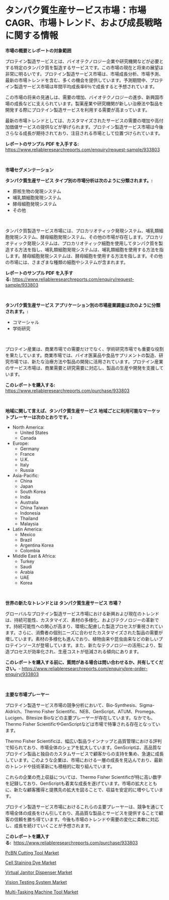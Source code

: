 <p><h1>タンパク質生産サービス市場：市場CAGR、市場トレンド、および成長戦略に関する情報</h1></p><p><strong>市場の概要とレポートの対象範囲</strong></p>
<p><p>プロテイン製造サービスとは、バイオテクノロジー企業や研究機関などが必要とする特定のタンパク質を製造するサービスです。この市場の現在と将来の展望は非常に明るいです。プロテイン製造サービス市場は、市場成長分析、市場予測、最新の市場トレンドを含む、多くの機会を提供しています。予測期間中、プロテイン製造サービス市場は年間平均成長率6％で成長すると予想されています。</p><p>この市場の将来の見通しは、需要の増加、バイオテクノロジーの進歩、新興国市場の成長などに支えられています。製薬産業や研究機関が新しい治療法や製品を開発する際にプロテイン製造サービスを利用する需要が高まっています。</p><p>最新の市場トレンドとしては、カスタマイズされたサービスの需要の増加や高付加価値サービスの提供などが挙げられます。プロテイン製造サービス市場は今後さらなる成長が期待されており、注目される市場として位置づけられています。</p></p>
<p><strong>レポートのサンプル PDF を入手する:</strong> <a href="https://www.reliableresearchreports.com/enquiry/request-sample/933803">https://www.reliableresearchreports.com/enquiry/request-sample/933803</a></p>
<p>&nbsp;</p>
<p><strong>市場セグメンテーション</strong></p>
<p><strong>タンパク質生産サービス タイプ別の市場分析は次のように分類されます。:</strong></p>
<p><ul><li>原核生物の発現システム</li><li>哺乳類細胞発現システム</li><li>酵母細胞発現システム</li><li>その他</li></ul></p>
<p>&nbsp;</p>
<p><p>タンパク質製造サービス市場には、プロカリオティック発現システム、哺乳類細胞発現システム、酵母細胞発現システム、その他の市場が存在します。プロカリオティック発現システムは、プロカリオティック細胞を使用してタンパク質を製造する方法を指し、哺乳類細胞発現システムは、哺乳類細胞を使用する方法を指します。酵母細胞発現システムは、酵母細胞を使用する方法を指します。その他の市場には、さまざまな種類の細胞やシステムが含まれます。</p></p>
<p><strong>レポートのサンプル PDF を入手する:</strong>&nbsp;<a href="https://www.reliableresearchreports.com/enquiry/request-sample/933803">https://www.reliableresearchreports.com/enquiry/request-sample/933803</a></p>
<p>&nbsp;</p>
<p><strong> タンパク質生産サービス アプリケーション別の市場産業調査は次のように分類されます。:</strong></p>
<p><ul><li>コマーシャル</li><li>学術研究</li></ul></p>
<p>&nbsp;</p>
<p><p>プロテイン産業は、商業市場での需要だけでなく、学術研究市場でも重要な役割を果たしています。商業市場では、バイオ医薬品や食品サプリメントの製造、研究市場では、新たな治療方法や製品の開発に活用されています。プロテイン産業のサービス市場は、商業需要と研究需要に対応し、製品の生産や開発を支援しています。</p></p>
<p><strong>このレポートを購入する:</strong>&nbsp; <a href="https://www.reliableresearchreports.com/purchase/933803">https://www.reliableresearchreports.com/purchase/933803</a></p>
<p>&nbsp;</p>
<p><strong>地域に関して言えば、タンパク質生産サービス 地域ごとに利用可能なマーケットプレーヤーは次のとおりです。:</strong></p>
<p><ul>
    <li>
        North America:
        <ul>
            <li>United States</li>
            <li>Canada</li>
        </ul>
    </li>
    <li>
        Europe:
        <ul>
            <li>Germany</li>
            <li>France</li>
            <li>U.K.</li>
            <li>Italy</li>
            <li>Russia</li>
        </ul>
    </li>
    <li>
        Asia-Pacific:
        <ul>
            <li>China</li>
            <li>Japan</li>
            <li>South Korea</li>
            <li>India</li>
            <li>Australia</li>
            <li>China Taiwan</li>
            <li>Indonesia</li>
            <li>Thailand</li>
            <li>Malaysia</li>
        </ul>
    </li>
    <li>
        Latin America:
        <ul>
            <li>Mexico</li>
            <li>Brazil</li>
            <li>Argentina Korea</li>
            <li>Colombia</li>
        </ul>
    </li>
    <li>
        Middle East & Africa:
        <ul>
            <li>Turkey</li>
            <li>Saudi</li>
            <li>Arabia</li>
            <li>UAE</li>
            <li>Korea</li>
        </ul>
    </li>
    </ul></p>
<p>&nbsp;</p>
<p><strong>世界の新たなトレンドとは タンパク質生産サービス 市場？</strong></p>
<p><p>グローバルなプロテイン製造サービス市場における新興および現在のトレンドは、持続可能性、カスタマイズ、素材の多様化、およびテクノロジーの革新です。持続可能性への関心が高まり、環境に配慮した製造プロセスが重視されています。さらに、消費者の個別ニーズに合わせたカスタマイズされた製品の需要が増しています。素材の多様化も進んでおり、植物由来や昆虫由来などの新しいプロテインソースが登場しています。また、新たなテクノロジーの活用により、製造プロセスが効率化され、生産コストが低減される傾向にあります。</p></p>
<p><strong>このレポートを購入する前に、質問がある場合は問い合わせるか、共有してください。</strong>- <a href="https://www.reliableresearchreports.com/enquiry/pre-order-enquiry/933803">https://www.reliableresearchreports.com/enquiry/pre-order-enquiry/933803</a></p>
<p>&nbsp;</p>
<p><strong>主要な市場プレーヤー</strong></p>
<p><p>プロテイン製造サービス市場の競争分析において、Bio-Synthesis、Sigma-Aldrich、Thermo Fisher Scientific、NEB、GenScript、ATUM、Promega、Lucigen、Bitesize Bioなどの主要プレーヤーが存在しています。なかでも、Thermo Fisher ScientificやGenScriptなどは市場で特筆される存在となっています。</p><p>Thermo Fisher Scientificは、幅広い製品ラインナップと品質管理における評判で知られており、市場全体のシェアを拡大しています。GenScriptは、高品質なプロテイン製品と独自のカスタムサービスで顧客からの支持を集め、急速に成長しています。このような企業は、市場における一層の成長を見込んでおり、最新のトレンドや技術革新にも積極的に取り組んでいます。</p><p>これらの企業の売上収益については、Thermo Fisher Scientificが特に高い数字を記録しており、GenScriptも着実な成長を遂げています。市場の拡大とともに、新たな顧客獲得と提携先の拡大を図ることで、収益を安定的に増やしています。</p><p>プロテイン製造サービス市場におけるこれらの主要プレーヤーは、競争を通じて市場全体の成長をけん引しており、高品質な製品とサービスを提供することで顧客の信頼を勝ち得ています。今後も市場のトレンドや需要の変化に柔軟に対応し、成長を続けていくことが予想されます。</p></p>
<p><strong>このレポートを購入する:</strong>&nbsp;&nbsp;<a href="https://www.reliableresearchreports.com/purchase/933803">https://www.reliableresearchreports.com/purchase/933803</a></p>
<p><p><a href="https://woozy-pyroraptor-a1f.notion.site/PcBN-Cutting-Tool-Market-Dynamics-2024-2031-Also-about-Its-Market-Trends-Projections-and-Opportun-c82e89143552484a84fedb18f118979a">PcBN Cutting Tool Market</a></p><p><a href="https://view.publitas.com/reportprime-1/cell-staining-dye-market-analysis-examines-its-scope-on-growth-opportunities-and-forecasted-trends-spanning-from-2024-to-2031/">Cell Staining Dye Market</a></p><p><a href="https://github.com/lataunyatinikmelvin59ilbd0dv/Market-Research-Report-List-1/blob/main/virtual-janitor-dispenser-market.md">Virtual Janitor Dispenser Market</a></p><p><a href="https://github.com/pgtimber/Market-Research-Report-List-1/blob/main/vision-testing-system-market.md">Vision Testing System Market</a></p><p><a href="https://automatic-knee-4c7.notion.site/Multi-Tasking-Machine-Tool-Market-Growth-Market-Trends-COVID-19-Impact-and-Forecasts-for-period-f-31ea96b41ca44f409136202022e5104d">Multi-Tasking Machine Tool Market</a></p></p>